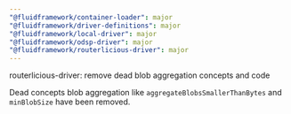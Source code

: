 ```yaml
---
"@fluidframework/container-loader": major
"@fluidframework/driver-definitions": major
"@fluidframework/local-driver": major
"@fluidframework/odsp-driver": major
"@fluidframework/routerlicious-driver": major
---
```


routerlicious-driver: remove dead blob aggregation concepts and code

Dead concepts blob aggregation like `aggregateBlobsSmallerThanBytes` and `minBlobSize` have been removed.
